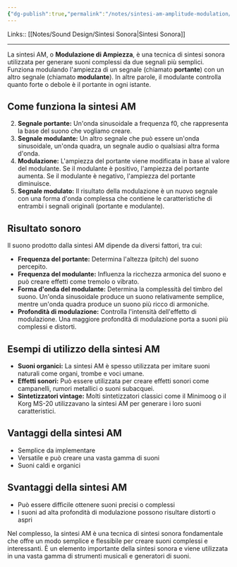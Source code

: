```yaml
---
{"dg-publish":true,"permalink":"/notes/sintesi-am-amplitude-modulation/"}
---
```


Links:: [[Notes/Sound Design/Sintesi Sonora\|Sintesi Sonora]]

---
La sintesi AM, o **Modulazione di Ampiezza**, è una tecnica di sintesi sonora utilizzata per generare suoni complessi da due segnali più semplici. Funziona modulando l'ampiezza di un segnale (chiamato **portante**) con un altro segnale (chiamato **modulante**). In altre parole, il modulante controlla quanto forte o debole è il portante in ogni istante.

## Come funziona la sintesi AM

2. **Segnale portante:** Un'onda sinusoidale a frequenza f0, che rappresenta la base del suono che vogliamo creare.
4. **Segnale modulante:** Un altro segnale che può essere un'onda sinusoidale, un'onda quadra, un segnale audio o qualsiasi altra forma d'onda.
6. **Modulazione:** L'ampiezza del portante viene modificata in base al valore del modulante. Se il modulante è positivo, l'ampiezza del portante aumenta. Se il modulante è negativo, l'ampiezza del portante diminuisce.
8. **Segnale modulato:** Il risultato della modulazione è un nuovo segnale con una forma d'onda complessa che contiene le caratteristiche di entrambi i segnali originali (portante e modulante).

## Risultato sonoro

Il suono prodotto dalla sintesi AM dipende da diversi fattori, tra cui:

- **Frequenza del portante:** Determina l'altezza (pitch) del suono percepito.
- **Frequenza del modulante:** Influenza la ricchezza armonica del suono e può creare effetti come tremolo o vibrato.
- **Forma d'onda del modulante:** Determina la complessità del timbro del suono. Un'onda sinusoidale produce un suono relativamente semplice, mentre un'onda quadra produce un suono più ricco di armoniche.
- **Profondità di modulazione:** Controlla l'intensità dell'effetto di modulazione. Una maggiore profondità di modulazione porta a suoni più complessi e distorti.

## Esempi di utilizzo della sintesi AM

- **Suoni organici:** La sintesi AM è spesso utilizzata per imitare suoni naturali come organi, trombe e voci umane.
- **Effetti sonori:** Può essere utilizzata per creare effetti sonori come campanelli, rumori metallici o suoni subacquei.
- **Sintetizzatori vintage:** Molti sintetizzatori classici come il Minimoog o il Korg MS-20 utilizzavano la sintesi AM per generare i loro suoni caratteristici.

## Vantaggi della sintesi AM

- Semplice da implementare
- Versatile e può creare una vasta gamma di suoni
- Suoni caldi e organici

## Svantaggi della sintesi AM

- Può essere difficile ottenere suoni precisi o complessi
- I suoni ad alta profondità di modulazione possono risultare distorti o aspri

Nel complesso, la sintesi AM è una tecnica di sintesi sonora fondamentale che offre un modo semplice e flessibile per creare suoni complessi e interessanti. È un elemento importante della sintesi sonora e viene utilizzata in una vasta gamma di strumenti musicali e generatori di suoni.


